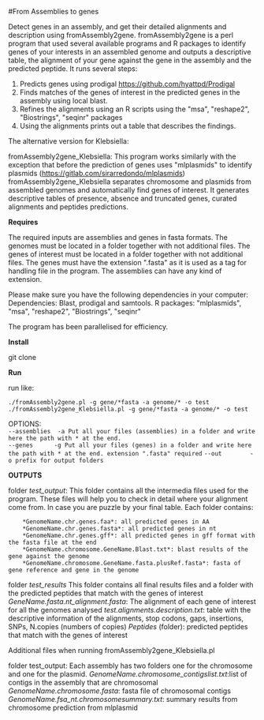 #From Assemblies to genes


Detect genes in an assembly, and get their detailed alignments and description using fromAssembly2gene. fromAssembly2gene is a perl program that used several available programs and R packages to identify genes of your interests in an assembled genome and outputs a descriptive table, the alignment of your gene against the gene in the assembly and the predicted peptide.
It runs several steps:

1. Predicts genes using prodigal https://github.com/hyattpd/Prodigal
2. Finds matches of the genes of interest in the predicted genes in the assembly using local blast.
3. Refines the alignments using an R scripts using the "msa", "reshape2", "Biostrings", "seqinr" packages
4. Using the alignments prints out a table that describes the findings. 

The alternative version for Klebsiella:

fromAssembly2gene_Klebsiella: This program works similarly with the exception that before the prediction of genes uses "mlplasmids" to identify plasmids (https://gitlab.com/sirarredondo/mlplasmids)
fromAssembly2gene_Klebsiella separates chromosome and plasmids from assembled genomes and automatically find genes of interest. It generates descriptive tables of presence, absence and truncated genes, curated alignments and peptides predictions.		

 **Requires**
 
The required inputs are assemblies and genes in fasta formats.
The genomes must be located in a folder together with not additional files. 
The genes of interest must be located in a folder together with not additional files.
The genes must have the extension ".fasta" as it is used as a tag for handling file in the program. 
The assemblies can have any kind of extension. 

Please make sure you have the following dependencies in your computer:											
Dependencies: Blast, prodigal and samtools. R packages: "mlplasmids", "msa", "reshape2", "Biostrings", "seqinr"

The program has been parallelised for efficiency.
 
**Install**

git clone  
	 							
**Run**
																																	
run like:

`./fromAssembly2gene.pl -g gene/*fasta -a genome/* -o test`
`./fromAssembly2gene_Klebsiella.pl -g gene/*fasta -a genome/* -o test`										

OPTIONS:																																	
`--assemblies  -a Put all your files (assemblies) in a folder and write here the path with * at the end.`					
`--genes 	  -g Put all your files (genes) in a folder and write here the path with * at the end. extension ".fasta" required`	
`--out 		  -o prefix for output folders`																					

**OUTPUTS**

folder *test_output*:
	This folder contains all the intermedia files used for the program. These files will help you to check in detail where your alignment come from. In case you are puzzle by your final table. Each folder contains:

		*GenomeName.chr.genes.faa*: all predicted genes in AA
		*GenomeName.chr.genes.fasta*: all predicted genes in nt
		*GenomeName.chr.genes.gff*: all predicted genes in gff format with the fasta file at the end
		*GenomeName.chromosome.GeneName.Blast.txt*: blast results of the gene against the genome
		*GenomeName.chromosome.GeneName.fasta.plusRef.fasta*: fasta of gene reference and gene in the genome

folder *test_results*
	This folder contains all final results files and a folder with the predicted peptides that match with the genes of interest
		*GeneName.fasta.nt_alignment.fasta*: The alignment of each gene of interest for all the genomes analysed
		*test.alignments.description.txt*: table with the descriptive information of the alignments, stop codons, gaps, insertions, SNPs, N.copies (numbers of copies)
		*Peptides* (folder): predicted peptides that match with the genes of interest

Additional files when running fromAssembly2gene_Klebsiella.pl

folder test_output:
	Each assembly has two folders one for the chromosome and one for the plasmid. 
		*GenomeName.chromosome_contigslist.txt*:list of contigs in the assembly that are chromosomal
		*GenomeName.chromosome.fasta*: fasta file of chromosomal contigs
		*GenomeName.fsa_nt.chromosomesummary.txt*: summary results from chromosome prediction from mlplasmid
	
